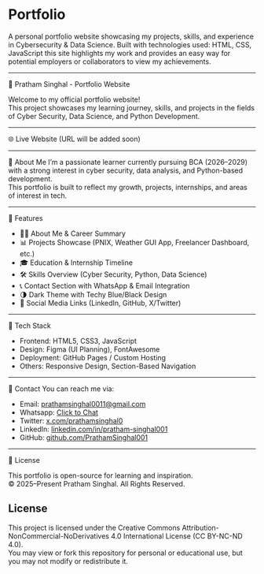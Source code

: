 # Portfolio
A personal portfolio website showcasing my projects, skills, and experience in Cybersecurity &amp; Data Science. Built with technologies used: HTML, CSS, JavaScript this site highlights my work and provides an easy way for potential employers or collaborators to view my achievements.

---

🧠 Pratham Singhal - Portfolio Website

Welcome to my official portfolio website!  
This project showcases my learning journey, skills, and projects in the fields of Cyber Security, Data Science, and Python Development.

---

🌐 Live Website
(URL will be added soon)

---

📌 About Me
I’m a passionate learner currently pursuing BCA (2026–2029) with a strong interest in cyber security, data analysis, and Python-based development.  
This portfolio is built to reflect my growth, projects, internships, and areas of interest in tech.

---

🚀 Features

- 🧑‍💻 About Me & Career Summary  
- 📊 Projects Showcase (PNIX, Weather GUI App, Freelancer Dashboard, etc.)  
- 🎓 Education & Internship Timeline  
- 🛠 Skills Overview (Cyber Security, Python, Data Science)  
- 📞 Contact Section with WhatsApp & Email Integration  
- 🌗 Dark Theme with Techy Blue/Black Design  
- 💬 Social Media Links (LinkedIn, GitHub, X/Twitter)

---

💼 Tech Stack

- Frontend: HTML5, CSS3, JavaScript  
- Design: Figma (UI Planning), FontAwesome  
- Deployment: GitHub Pages / Custom Hosting  
- Others: Responsive Design, Section-Based Navigation

---

📩 Contact
You can reach me via:  
- Email: prathamsinghal0011@gmail.com  
- Whatsapp: [Click to Chat](https://wa.me/919993931245?text=Hi%20Pratham%2C%20I%20visited%20your%20portfolio!)  
- Twitter: [x.com/prathamsinghal0](https://x.com/prathamsinghal0)  
- LinkedIn: [linkedin.com/in/pratham-singhal001](https://linkedin.com/in/pratham-singhal001)  
- GitHub: [github.com/PrathamSinghal001](https://github.com/PrathamSinghal001)

---

📄 License

This portfolio is open-source for learning and inspiration.  
© 2025–Present Pratham Singhal. All Rights Reserved.

## License
This project is licensed under the Creative Commons Attribution-NonCommercial-NoDerivatives 4.0 International License (CC BY-NC-ND 4.0).  
You may view or fork this repository for personal or educational use, but you may not modify or redistribute it.

